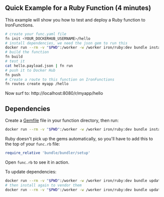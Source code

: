 ## Quick Example for a Ruby Function (4 minutes)

This example will show you how to test and deploy a Ruby function to IronFunctions.

```sh
# create your func.yaml file
fn init <YOUR_DOCKERHUB_USERNAME>/hello
# install dependencies, we need the json gem to run this
docker run --rm -v "$PWD":/worker -w /worker iron/ruby:dev bundle install --standalone --clean
# build the function
fn build
# test it
cat hello.payload.json | fn run
# push it to Docker Hub
fn push
# Create a route to this function on IronFunctions
fn routes create myapp /hello
```

Now surf to: http://localhost:8080/r/myapp/hello

## Dependencies

Create a [Gemfile](http://bundler.io/gemfile.html) file in your function directory, then run:

```sh
docker run --rm -v "$PWD":/worker -w /worker iron/ruby:dev bundle install --standalone --clean
```

Ruby doesn't pick up the gems automatically, so you'll have to add this to the top of your `func.rb` file:

```ruby
require_relative 'bundle/bundler/setup'
```

Open `func.rb` to see it in action.

To update dependencies:

```sh
docker run --rm -v "$PWD":/worker -w /worker iron/ruby:dev bundle update
# then install again to vendor them
docker run --rm -v "$PWD":/worker -w /worker iron/ruby:dev bundle update
```
